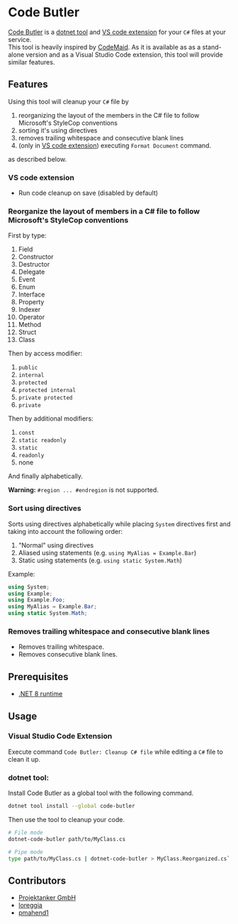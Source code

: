 # Code Butler

[Code Butler](https://github.com/just-seba/code-butler) is a [dotnet tool](https://learn.microsoft.com/en-us/dotnet/core/tools/global-tools) and [VS code extension](https://marketplace.visualstudio.com/items?itemName=projektanker.code-butler) for your `C#` files at your service.  
This tool is heavily inspired by [CodeMaid](https://www.codemaid.net). As it is available as as a stand-alone version and as a Visual Studio Code extension, this tool will provide similar features.

## Features

Using this tool will cleanup your `C#` file by

1.  reorganizing the layout of the members in the C# file to follow Microsoft's StyleCop conventions
2.  sorting it's using directives
3.  removes trailing whitespace and consecutive blank lines
4.  (only in [VS code extension](https://marketplace.visualstudio.com/items?itemName=projektanker.code-butler)) executing `Format Document` command.

as described below.

### VS code extension

- Run code cleanup on save (disabled by default)

### Reorganize the layout of members in a C# file to follow Microsoft's StyleCop conventions

First by type:

1. Field
2. Constructor
3. Destructor
4. Delegate
5. Event
6. Enum
7. Interface
8. Property
9. Indexer
10. Operator
11. Method
12. Struct
13. Class

Then by access modifier:

1.  `public`
2.  `internal`
3.  `protected`
4.  `protected internal`
5.  `private protected`
6.  `private`

Then by additional modifiers:

1.  `const`
2.  `static readonly`
3.  `static`
4.  `readonly`
5.  none

And finally alphabetically.

**Warning:** `#region ... #endregion` is not supported.

### Sort using directives

Sorts using directives alphabetically while placing `System` directives first and taking into account the following order:

1. "Normal" using directives
2. Aliased using statements (e.g. `using MyAlias = Example.Bar`)
3. Static using statements (e.g. `using static System.Math`)

Example:

```csharp
using System;
using Example;
using Example.Foo;
using MyAlias = Example.Bar;
using static System.Math;
```

### Removes trailing whitespace and consecutive blank lines

- Removes trailing whitespace.
- Removes consecutive blank lines.

## Prerequisites

- [.NET 8 runtime](https://dotnet.microsoft.com/download/dotnet/8.0)

## Usage

### Visual Studio Code Extension

Execute command `Code Butler: Cleanup C# file` while editing a `C#` file to clean it up.

### dotnet tool:

Install Code Butler as a global tool with the following command.

```sh
dotnet tool install --global code-butler
```

Then use the tool to cleanup your code.

```sh
# File mode
dotnet-code-butler path/to/MyClass.cs

# Pipe mode
type path/to/MyClass.cs | dotnet-code-butler > MyClass.Reorganized.cs`
```

## Contributors

- [Projektanker GmbH](https://github.com/Projektanker/)
- [loreggia](https://github.com/loreggia)
- [pmahend1](https://github.com/pmahend1)
